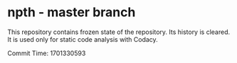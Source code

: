 # npth - master branch

This repository contains frozen state of the repository.
Its history is cleared. It is used only for static code
analysis with Codacy.

Commit Time: 1701330593